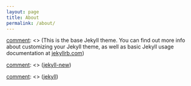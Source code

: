 ```yaml
---
layout: page
title: About
permalink: /about/
---
```


[comment]: <> (This is the base Jekyll theme. You can find out more info about customizing your Jekyll theme, as well as basic Jekyll usage documentation at [jekyllrb.com](http://jekyllrb.com/))

[comment]: <> (You can find the source code for the Jekyll new theme at:)
[comment]: <> ({% include icon-github.html username="jglovier" %} /)
[comment]: <> ([jekyll-new](https://github.com/jglovier/jekyll-new))

[comment]: <> (You can find the source code for Jekyll at)
[comment]: <> ({% include icon-github.html username="jekyll" %} /)
[comment]: <> ([jekyll](https://github.com/jekyll/jekyll))


